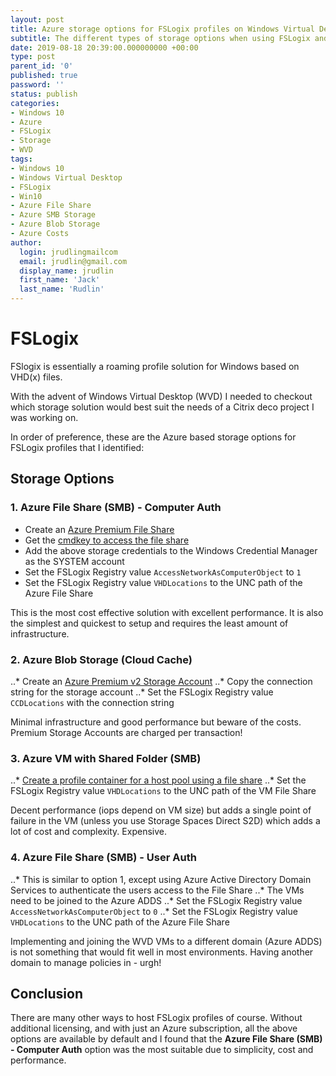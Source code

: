 ```yaml
---
layout: post
title: Azure storage options for FSLogix profiles on Windows Virtual Desktop
subtitle: The different types of storage options when using FSLogix and WVD in Azure
date: 2019-08-18 20:39:00.000000000 +00:00
type: post
parent_id: '0'
published: true
password: ''
status: publish
categories:
- Windows 10
- Azure
- FSLogix
- Storage
- WVD
tags:
- Windows 10
- Windows Virtual Desktop
- FSLogix
- Win10
- Azure File Share
- Azure SMB Storage
- Azure Blob Storage
- Azure Costs
author:
  login: jrudlingmailcom
  email: jrudlin@gmail.com
  display_name: jrudlin
  first_name: 'Jack'
  last_name: 'Rudlin'
---
```


# FSLogix

FSlogix is essentially a roaming profile solution for Windows based on VHD(x) files.

With the advent of Windows Virtual Desktop (WVD) I needed to checkout which storage solution would best suit the needs of a Citrix deco project I was working on.

In order of preference, these are the Azure based storage options for FSLogix profiles that I identified:

## Storage Options
### 1. Azure File Share (SMB) - Computer Auth
 * Create an [Azure Premium File Share](https://docs.microsoft.com/en-us/azure/storage/files/storage-how-to-create-premium-fileshare)
 * Get the [cmdkey to access the file share](https://docs.microsoft.com/en-us/azure/storage/files/storage-how-to-use-files-windows)
 * Add the above storage credentials to the Windows Credential Manager as the SYSTEM account
 * Set the FSLogix Registry value `AccessNetworkAsComputerObject` to `1`
 * Set the FSLogix Registry value `VHDLocations` to the UNC path of the Azure File Share

This is the most cost effective solution with excellent performance. It is also the simplest and quickest to setup and requires the least amount of infrastructure.

### 2. Azure Blob Storage (Cloud Cache)
..* Create an [Azure Premium v2 Storage Account](https://docs.microsoft.com/en-gb/azure/storage/common/storage-account-overview)
..* Copy the connection string for the storage account
..* Set the FSLogix Registry value `CCDLocations` with the connection string

Minimal infrastructure and good performance but beware of the costs. Premium Storage Accounts are charged per transaction!

### 3. Azure VM with Shared Folder (SMB)
..* [Create a profile container for a host pool using a file share](https://docs.microsoft.com/en-us/azure/virtual-desktop/create-host-pools-user-profile)
..* Set the FSLogix Registry value `VHDLocations` to the UNC path of the VM File Share

Decent performance (iops depend on VM size) but adds a single point of failure in the VM (unless you use Storage Spaces Direct S2D) which adds a lot of cost and complexity. Expensive.

### 4. Azure File Share (SMB) - User Auth
..* This is similar to option 1, except using Azure Active Directory Domain Services to authenticate the users access to the File Share
..* The VMs need to be joined to the Azure ADDS
..* Set the FSLogix Registry value `AccessNetworkAsComputerObject` to `0`
..* Set the FSLogix Registry value `VHDLocations` to the UNC path of the Azure File Share

Implementing and joining the WVD VMs to a different domain (Azure ADDS) is not something that would fit well in most environments. Having another domain to manage policies in - urgh!

## Conclusion

There are many other ways to host FSLogix profiles of course. Without additional licensing, and with just an Azure subscription, all the above options are available by default and I found that the **Azure File Share (SMB) - Computer Auth** option was the most suitable due to simplicity, cost and performance.
